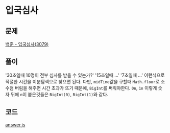 # 입국심사
## 문제
[백준 - 입국심사(3079)](https://www.acmicpc.net/problem/3079)

## 풀이
'30초일때 10명이 전부 심사를 받을 수 있는가?'
'15초일때 ...'
'7초일때 ...'
이런식으로 적절한 시간을 이분탐색으로 찾으면 된다.
다만, `midTime`값을 구할때 `Math.floor`로 소수점 버림을 해주면 시간 초과가 뜨기 때문에, `BigInt`를 써줘야한다.
`0n`, `1n` 이렇게 숫자 뒤에 `n`이 붙은것들은 `BigInt(0)`, `BigInt(1)`와 같다.

## 코드
[answer.js](./answer.js)
